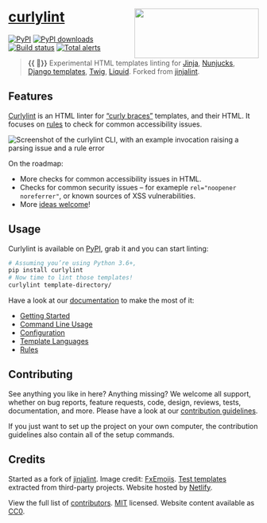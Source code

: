 # [curlylint](https://www.curlylint.org/) [<img src="https://raw.githubusercontent.com/thibaudcolas/curlylint/main/.github/curlylint-logo.svg?sanitize=true" width="250" height="100" align="right" alt="">](https://www.curlylint.org/)

[![PyPI](https://img.shields.io/pypi/v/curlylint.svg)](https://pypi.org/project/curlylint/) [![PyPI downloads](https://img.shields.io/pypi/dm/curlylint.svg)](https://pypi.org/project/curlylint/) [![Build status](https://github.com/thibaudcolas/curlylint/workflows/CI/badge.svg)](https://github.com/thibaudcolas/curlylint/actions) [![Total alerts](https://img.shields.io/lgtm/alerts/g/thibaudcolas/curlylint.svg?logo=lgtm&logoWidth=18)](https://lgtm.com/projects/g/thibaudcolas/curlylint/alerts/)

> **{{ 🎀}}** Experimental HTML templates linting for [Jinja](https://jinja.palletsprojects.com/), [Nunjucks](https://mozilla.github.io/nunjucks/), [Django templates](https://docs.djangoproject.com/en/dev/topics/templates/), [Twig](https://twig.symfony.com/), [Liquid](https://shopify.github.io/liquid/).
> Forked from [jinjalint](https://github.com/motet-a/jinjalint).

## Features

[Curlylint](https://www.curlylint.org/) is an HTML linter for [“curly braces”](https://www.curlylint.org/docs/template-languages) templates, and their HTML. It focuses on [rules](https://www.curlylint.org/docs/rules/all) to check for common accessibility issues.

![Screenshot of the curlylint CLI, with an example invocation raising a parsing issue and a rule error](.github/curlylint-screenshot.png)

On the roadmap:

- More checks for common accessibility issues in HTML.
- Checks for common security issues – for exameple `rel="noopener noreferrer"`, or known sources of XSS vulnerabilities.
- More [ideas welcome](https://www.curlylint.org/docs/reference/ideas)!

## Usage

Curlylint is available on [PyPI](<(https://pypi.org/project/curlylint/)>), grab it and you can start linting:

```bash
# Assuming you’re using Python 3.6+,
pip install curlylint
# Now time to lint those templates!
curlylint template-directory/
```

Have a look at our [documentation](https://www.curlylint.org/docs/) to make the most of it:

- [Getting Started](https://www.curlylint.org/)
- [Command Line Usage](https://www.curlylint.org/docs/command-line-usage)
- [Configuration](https://www.curlylint.org/docs/configuration)
- [Template Languages](https://www.curlylint.org/docs/template-languages)
- [Rules](https://www.curlylint.org/docs/rules/all)

## Contributing

See anything you like in here? Anything missing? We welcome all support, whether on bug reports, feature requests, code, design, reviews, tests, documentation, and more. Please have a look at our [contribution guidelines](CONTRIBUTING.md).

If you just want to set up the project on your own computer, the contribution guidelines also contain all of the setup commands.

## Credits

Started as a fork of [jinjalint](https://github.com/motet-a/jinjalint). Image credit: [FxEmojis](https://github.com/mozilla/fxemoji). [Test templates](tests/README.md) extracted from third-party projects. Website hosted by [Netlify](https://www.netlify.com/).

View the full list of [contributors](https://github.com/thibaudcolas/curlylint/graphs/contributors). [MIT](LICENSE) licensed. Website content available as [CC0](https://creativecommons.org/share-your-work/public-domain/cc0/).
